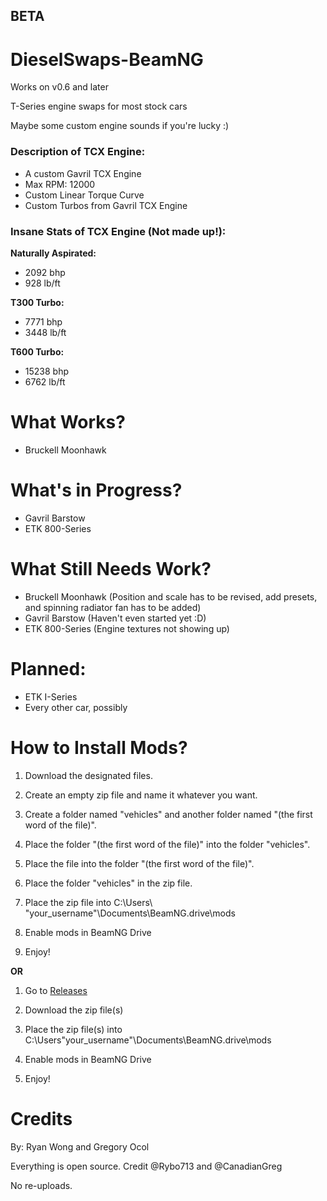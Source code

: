 ## BETA
# DieselSwaps-BeamNG

Works on v0.6 and later

T-Series engine swaps for most stock cars

Maybe some custom engine sounds if you're lucky :)

<h3>Description of TCX Engine:</h3>

- A custom Gavril TCX Engine
- Max RPM: 12000
- Custom Linear Torque Curve
- Custom Turbos from Gavril TCX Engine

<h3>Insane Stats of TCX Engine (Not made up!):</h3>

**Naturally Aspirated:**
- 2092 bhp
- 928 lb/ft

**T300 Turbo:**
- 7771 bhp
- 3448 lb/ft

**T600 Turbo:**
- 15238 bhp
- 6762 lb/ft

# What Works?
- Bruckell Moonhawk

# What's in Progress?
- Gavril Barstow
- ETK 800-Series

# What Still Needs Work?
- Bruckell Moonhawk (Position and scale has to be revised, add presets, and spinning radiator fan has to be added)
- Gavril Barstow (Haven't even started yet :D)
- ETK 800-Series (Engine textures not showing up)

# Planned:
- ETK I-Series
- Every other car, possibly

# How to Install Mods?
1) Download the designated files. 

2) Create an empty zip file and name it whatever you want.

3) Create a folder named "vehicles" and another folder named "(the first word of the file)".

4) Place the folder "(the first word of the file)" into the folder "vehicles".

5) Place the file into the folder "(the first word of the file)".

6) Place the folder "vehicles" in the zip file.

7) Place the zip file into C:\Users\ "your_username"\Documents\BeamNG.drive\mods

8) Enable mods in BeamNG Drive 

9) Enjoy!

**OR**

1) Go to [Releases](https://github.com/CanadianGreg/DieselSwaps-BeamNG/releases)

2) Download the zip file(s)

3) Place the zip file(s) into C:\Users\"your_username"\Documents\BeamNG.drive\mods

4) Enable mods in BeamNG Drive

5) Enjoy!

# Credits
By: Ryan Wong and Gregory Ocol

Everything is open source. Credit @Rybo713 and @CanadianGreg

No re-uploads.
